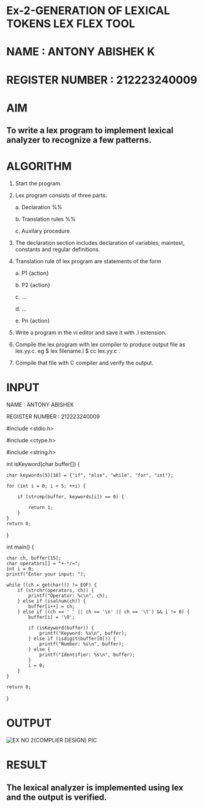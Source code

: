 # Ex-2-GENERATION OF LEXICAL TOKENS LEX FLEX TOOL

# NAME : ANTONY ABISHEK K

# REGISTER NUMBER : 212223240009

# AIM

## To write a lex program to implement lexical analyzer to recognize a few patterns.

# ALGORITHM

1.	Start the program.

2.	Lex program consists of three parts.

     a.	Declaration %%

     b.	Translation rules %%

     c.	Auxilary procedure.

3.	The declaration section includes declaration of variables, maintest, constants and regular definitions.

4.	Translation rule of lex program are statements of the form

    a.	P1 {action}

    b.	P2 {action}

    c.	…

    d.	…

    e.	Pn {action}

5.	Write a program in the vi editor and save it with .l extension.

6.	Compile the lex program with lex compiler to produce output file as lex.yy.c. eg $ lex filename.l $ cc lex.yy.c
.	
7.	Compile that file with C compiler and verify the output.

# INPUT

NAME : ANTONY ABISHEK

REGISTER NUMBER : 212223240009

#include <stdio.h>

#include <ctype.h>

#include <string.h>

int isKeyword(char buffer[]) {

    char keywords[5][10] = {"if", "else", "while", "for", "int"};
    
    for (int i = 0; i < 5; ++i) {
    
        if (strcmp(buffer, keywords[i]) == 0) {
        
            return 1;
        }
    }
    return 0;
}

int main() {

    char ch, buffer[15];
    char operators[] = "+-*/=";
    int i = 0;
    printf("Enter your input: ");
    
    while ((ch = getchar()) != EOF) {
        if (strchr(operators, ch)) {
            printf("Operator: %c\n", ch);
        } else if (isalnum(ch)) {
            buffer[i++] = ch;
        } else if ((ch == ' ' || ch == '\n' || ch == '\t') && i != 0) {
            buffer[i] = '\0';

            if (isKeyword(buffer)) {
                printf("Keyword: %s\n", buffer);
            } else if (isdigit(buffer[0])) {
                printf("Number: %s\n", buffer);
            } else {
                printf("Identifier: %s\n", buffer);
            }
            i = 0;
        }
    }

    return 0;
}
# OUTPUT

![EX NO 2(COMPLIER DESIGN) PIC](https://github.com/user-attachments/assets/6a07cfc4-b50e-472e-a25c-e8a6b7da53a9)

# RESULT

## The lexical analyzer is implemented using lex and the output is verified.

